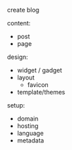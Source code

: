 create blog

content:
* post
* page

design:
* widget / gadget
* layout
  * favicon
* template/themes

setup:
* domain
* hosting
* language
* metadata
